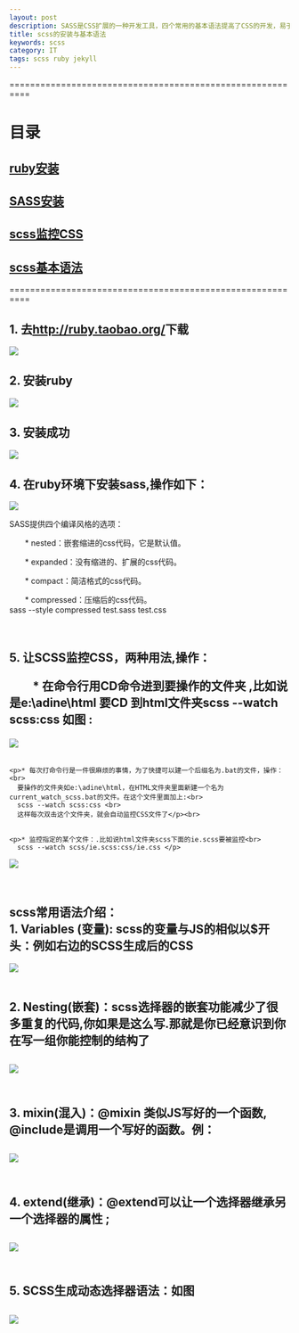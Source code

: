 ```yaml
---
layout: post
description: SASS是CSS扩展的一种开发工具，四个常用的基本语法提高了CSS的开发，易于维护。sass是用ruby语言开发的所以在安装sass前必须先安装ruby.
title: scss的安装与基本语法
keywords: scss
category: IT
tags: scss ruby jekyll 
---
```



==========================================================
<h1>目录</h1>
<h2><a href="#ruby">ruby安装</a></h2>
<h2><a href="#in-sass">SASS安装</a></h2>
<h2><a href="#operate_scss">scss监控CSS</a></h2>
<h2><a href="#syntax_scss">scss基本语法</a></h2>

==========================================================




<h2 id="ruby">1. 去<a href="#">http://ruby.taobao.org/</a>下载</h2>

<img src="/img/r1.jpg" />

<h2>2. 安装ruby</h2>

<img src="/img/r2.jpg" />

<h2>3. 安装成功</h2>

<img src="/img/r3.jpg" />

<h2 id="in-sass">4. 在ruby环境下安装sass,操作如下：</h2>

<img src="/img/r4.jpg" />

<p>SASS提供四个编译风格的选项：<br>

　　* nested：嵌套缩进的css代码，它是默认值。<br>

　　* expanded：没有缩进的、扩展的css代码。<br>

　　* compact：简洁格式的css代码。<br>

　　* compressed：压缩后的css代码。<br>
	 sass --style compressed test.sass test.css</p><br>



<h2 id="operate_scss">5. 让SCSS监控CSS，两种用法,操作：<br>

　　* 在命令行用CD命令进到要操作的文件夹  ,比如说是e:\adine\html
        要CD 到html文件夹scss --watch scss:css 如图 :
</h2>

<img src="/img/r5.jpg" /><br><br>

	<p>* 每次打命令行是一件很麻烦的事情，为了快捷可以建一个后缀名为.bat的文件，操作：<br>
   	  要操作的文件夹如e:\adine\html，在HTML文件夹里面新建一个名为current_watch_scss.bat的文件。在这个文件里面加上:<br>
      scss --watch scss:css <br>	
	  这样每次双击这个文件夹，就会自动监控CSS文件了</p><br>


	<p>* 监控指定的某个文件：.比如说html文件夹scss下面的ie.scss要被监控<br>
	  scss --watch scss/ie.scss:css/ie.css </p>

<img src="/img/r6.jpg" /><br><br><br>


<h2 id="syntax_scss">scss常用语法介绍：<br>1.  Variables (变量): scss的变量与JS的相似以$开头：例如右边的SCSS生成后的CSS</h2>
<img src="/img/r7.jpg" /><br><br>
<h2> 2. Nesting(嵌套)：scss选择器的嵌套功能减少了很多重复的代码,你如果是这么写.那就是你已经意识到你在写一组你能控制的结构了 <h2>
<img src="/img/r8.jpg" /><br><br>
<h2> 3. mixin(混入)：@mixin 类似JS写好的一个函数, @include是调用一个写好的函数。例：<h2>
<img src="/img/r9.jpg" /><br><br>
<h2> 4. extend(继承)：@extend可以让一个选择器继承另一个选择器的属性 ; <h2>
<img src="/img/r10.jpg" /><br><br>
<h2> 5. SCSS生成动态选择器语法：如图<h2>
<img src="/img/r11.jpg" /><br><br>















